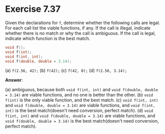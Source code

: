 # Exercise 7.37

Given the declarations for `f`, determine whether the following calls are legal. For each call list the viable functions, if any. If the call is illegal, indicate whether there is no match or why the call is ambiguous. If the call is legal, indicate which function is the best match.

```cpp
void f();
void f(int);
void f(int, int);
void f(double, double = 3.14);
```

(a) `f(2.56, 42);`
(b) `f(42);`
(c) `f(42, 0);`
(d) `f(2.56, 3.14);`

**Answer**:

(a) ambiguous, because both `void f(int, int)` and `void f(double, double = 3.14)` are viable functions, and no one is better than the other.
(b) `void f(int)` is the only viable function, and the best match.
(c) `void f(int, int)` and `void f(double, double = 3.14)` are viable functions, and `void f(int, int)` is the best match(doesn't need conversion, perfect match).
(d) `void f(int, int)` and `void f(double, double = 3.14)` are viable functions, and `void f(double, double = 3.14)` is the best match(doesn't need conversion, perfect match).
